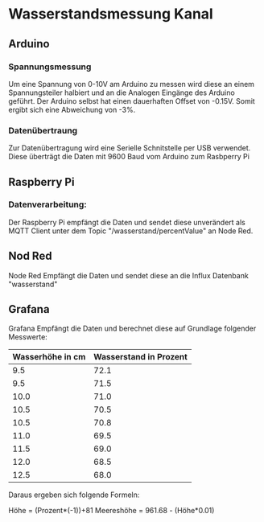 # Wasserstandsmessung Kanal
## Arduino
### Spannungsmessung
Um eine Spannung von 0-10V am Arduino zu messen wird diese an einem Spannungsteiler halbiert und an die Analogen Eingänge des Arduino geführt. Der Arduino selbst hat einen dauerhaften Offset von -0.15V. Somit ergibt sich eine Abweichung von -3%. 

### Datenübertraung
Zur Datenübertragung wird eine Serielle Schnitstelle per USB verwendet. Diese überträgt die Daten mit 9600 Baud vom Arduino zum Rasbperry Pi

## Raspberry Pi
### Datenverarbeitung:
Der Raspberry Pi empfängt die Daten und sendet diese unverändert als MQTT Client unter dem Topic "/wasserstand/percentValue" an Node Red.

## Nod Red
Node Red Empfängt die Daten und sendet diese an die Influx Datenbank "wasserstand"

## Grafana 
Grafana Empfängt die Daten und berechnet diese auf Grundlage folgender Messwerte:


| Wasserhöhe in cm | Wasserstand in Prozent |
|------------------|------------------------|
| 9.5              | 72.1                   |
| 9.5              | 71.5                   |
| 10.0             | 71.0                   |
| 10.5             | 70.5                   |
| 10.5             | 70.8                   |
| 11.0             | 69.5                   |
| 11.5             | 69.0                   |
| 12.0             | 68.5                   |
| 12.5             | 68.0                   |

Daraus ergeben sich folgende Formeln:

Höhe = (Prozent*(-1))+81
Meereshöhe = 961.68 - (Höhe*0.01)

